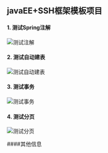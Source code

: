 ## javaEE+SSH框架模板项目

#### 1. 测试Spring注解

![测试注解](https://github.com/lawlite19/JavaEE-SSH-Template/blob/master/WebRoot/github_images/test_Action_Annotation.gif)
#### 2. 测试自动建表
![测试自动建表](https://github.com/lawlite19/JavaEE-SSH-Template/blob/master/WebRoot/github_images/test_autoMakeTable.gif)

#### 3. 测试事务
![测试事务](https://github.com/lawlite19/JavaEE-SSH-Template/blob/master/WebRoot/github_images/test_transaction.gif)

#### 4. 测试分页
![测试分页](https://github.com/lawlite19/JavaEE-SSH-Template/blob/master/WebRoot/github_images/test_jsp_pageBean.gif)

####其他信息


